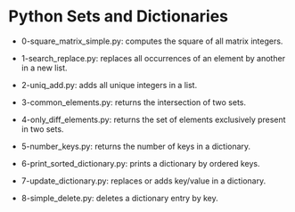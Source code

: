 # Python Sets and Dictionaries

* 0-square_matrix_simple.py: computes the square of all matrix integers.

* 1-search_replace.py: replaces all occurrences of an element by another in a new list.

* 2-uniq_add.py: adds all unique integers in a list.

* 3-common_elements.py: returns the intersection of two sets.

* 4-only_diff_elements.py: returns the set of elements exclusively present in two sets.

* 5-number_keys.py: returns the number of keys in a dictionary.

* 6-print_sorted_dictionary.py: prints a dictionary by ordered keys.

* 7-update_dictionary.py: replaces or adds key/value in a dictionary.

* 8-simple_delete.py: deletes a dictionary entry by key.


